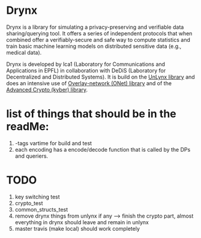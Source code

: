 # Drynx

Drynx is a library for simulating a privacy-preserving and verifiable data sharing/querying tool. It offers a series of independent protocols that when combined offer a verifiably-secure and safe way to compute statistics and train basic machine learning models on distributed sensitive data (e.g., medical data).

Drynx is developed by lca1 (Laboratory for Communications and Applications in EPFL) in collaboration with DeDiS (Laboratory for Decentralized and Distributed Systems). It is build on the [UnLynx library](https://github.com/lca1/unlynx) and does an intensive use of [Overlay-network (ONet) library](https://github.com/dedis/onet) and of the [Advanced Crypto (kyber) library](https://github.com/dedis/kyber).

# list of things that should be in the readMe:

1. -tags vartime for build and test
2. each encoding has a encode/decode function that is called by the DPs and queriers.


# TODO
1. key switching test
2. crypto_test
3. common_structs_test
4. remove drynx things from unlynx if any --> finish the crypto part, almost everything in drynx should leave and remain in unlynx
5. master travis (make local) should work completely

